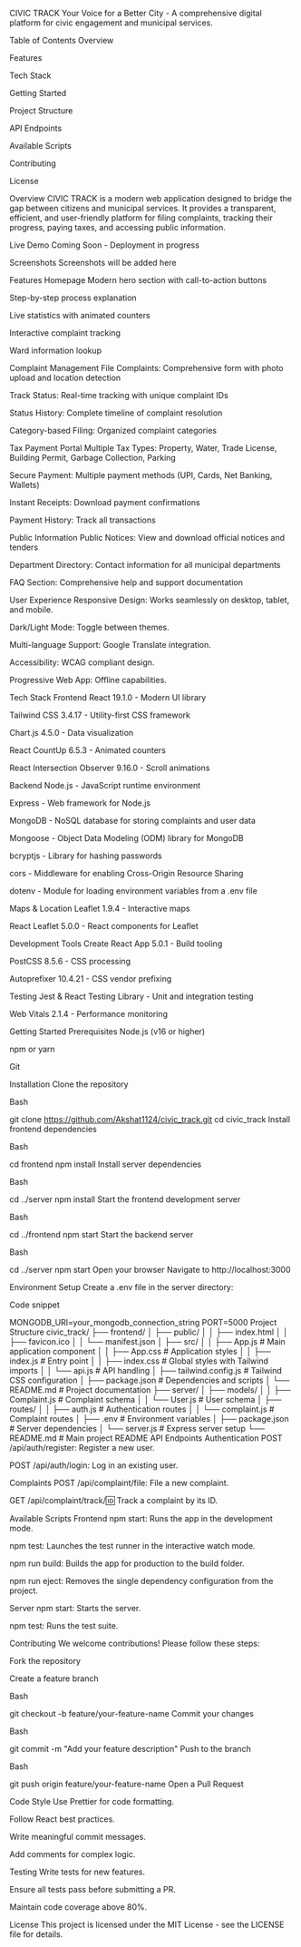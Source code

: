 CIVIC TRACK
Your Voice for a Better City - A comprehensive digital platform for civic engagement and municipal services.

Table of Contents
Overview

Features

Tech Stack

Getting Started

Project Structure

API Endpoints

Available Scripts

Contributing

License

Overview
CIVIC TRACK is a modern web application designed to bridge the gap between citizens and municipal services. It provides a transparent, efficient, and user-friendly platform for filing complaints, tracking their progress, paying taxes, and accessing public information.

Live Demo
Coming Soon - Deployment in progress

Screenshots
Screenshots will be added here

Features
Homepage
Modern hero section with call-to-action buttons

Step-by-step process explanation

Live statistics with animated counters

Interactive complaint tracking

Ward information lookup

Complaint Management
File Complaints: Comprehensive form with photo upload and location detection

Track Status: Real-time tracking with unique complaint IDs

Status History: Complete timeline of complaint resolution

Category-based Filing: Organized complaint categories

Tax Payment Portal
Multiple Tax Types: Property, Water, Trade License, Building Permit, Garbage Collection, Parking

Secure Payment: Multiple payment methods (UPI, Cards, Net Banking, Wallets)

Instant Receipts: Download payment confirmations

Payment History: Track all transactions

Public Information
Public Notices: View and download official notices and tenders

Department Directory: Contact information for all municipal departments

FAQ Section: Comprehensive help and support documentation

User Experience
Responsive Design: Works seamlessly on desktop, tablet, and mobile.

Dark/Light Mode: Toggle between themes.

Multi-language Support: Google Translate integration.

Accessibility: WCAG compliant design.

Progressive Web App: Offline capabilities.

Tech Stack
Frontend
React 19.1.0 - Modern UI library

Tailwind CSS 3.4.17 - Utility-first CSS framework

Chart.js 4.5.0 - Data visualization

React CountUp 6.5.3 - Animated counters

React Intersection Observer 9.16.0 - Scroll animations

Backend
Node.js - JavaScript runtime environment

Express - Web framework for Node.js

MongoDB - NoSQL database for storing complaints and user data

Mongoose - Object Data Modeling (ODM) library for MongoDB

bcryptjs - Library for hashing passwords

cors - Middleware for enabling Cross-Origin Resource Sharing

dotenv - Module for loading environment variables from a .env file

Maps & Location
Leaflet 1.9.4 - Interactive maps

React Leaflet 5.0.0 - React components for Leaflet

Development Tools
Create React App 5.0.1 - Build tooling

PostCSS 8.5.6 - CSS processing

Autoprefixer 10.4.21 - CSS vendor prefixing

Testing
Jest & React Testing Library - Unit and integration testing

Web Vitals 2.1.4 - Performance monitoring

Getting Started
Prerequisites
Node.js (v16 or higher)

npm or yarn

Git

Installation
Clone the repository

Bash

git clone https://github.com/Akshat1124/civic_track.git
cd civic_track
Install frontend dependencies

Bash

cd frontend
npm install
Install server dependencies

Bash

cd ../server
npm install
Start the frontend development server

Bash

cd ../frontend
npm start
Start the backend server

Bash

cd ../server
npm start
Open your browser
Navigate to http://localhost:3000

Environment Setup
Create a .env file in the server directory:

Code snippet

MONGODB_URI=your_mongodb_connection_string
PORT=5000
Project Structure
civic_track/
├── frontend/
│   ├── public/
│   │   ├── index.html
│   │   ├── favicon.ico
│   │   └── manifest.json
│   ├── src/
│   │   ├── App.js                 # Main application component
│   │   ├── App.css               # Application styles
│   │   ├── index.js              # Entry point
│   │   ├── index.css             # Global styles with Tailwind imports
│   │   └── api.js                # API handling
│   ├── tailwind.config.js        # Tailwind CSS configuration
│   ├── package.json              # Dependencies and scripts
│   └── README.md                 # Project documentation
├── server/
│   ├── models/
│   │   ├── Complaint.js          # Complaint schema
│   │   └── User.js               # User schema
│   ├── routes/
│   │   ├── auth.js               # Authentication routes
│   │   └── complaint.js          # Complaint routes
│   ├── .env                      # Environment variables
│   ├── package.json              # Server dependencies
│   └── server.js                 # Express server setup
└── README.md                     # Main project README
API Endpoints
Authentication
POST /api/auth/register: Register a new user.

POST /api/auth/login: Log in an existing user.

Complaints
POST /api/complaint/file: File a new complaint.

GET /api/complaint/track/:id: Track a complaint by its ID.

Available Scripts
Frontend
npm start: Runs the app in the development mode.

npm test: Launches the test runner in the interactive watch mode.

npm run build: Builds the app for production to the build folder.

npm run eject: Removes the single dependency configuration from the project.

Server
npm start: Starts the server.

npm test: Runs the test suite.

Contributing
We welcome contributions! Please follow these steps:

Fork the repository

Create a feature branch

Bash

git checkout -b feature/your-feature-name
Commit your changes

Bash

git commit -m "Add your feature description"
Push to the branch

Bash

git push origin feature/your-feature-name
Open a Pull Request

Code Style
Use Prettier for code formatting.

Follow React best practices.

Write meaningful commit messages.

Add comments for complex logic.

Testing
Write tests for new features.

Ensure all tests pass before submitting a PR.

Maintain code coverage above 80%.

License
This project is licensed under the MIT License - see the LICENSE file for details.
